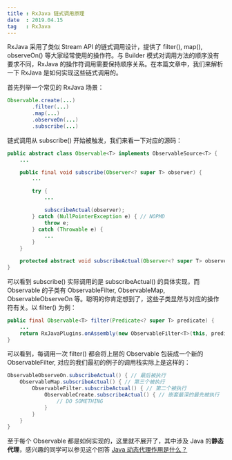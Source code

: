 ```yaml
---
title : RxJava 链式调用原理
date  : 2019.04.15
tag   : RxJava
---
```


RxJava 采用了类似 Stream API 的链式调用设计，提供了 filter(), map(), observeOn() 等大家经常使用的操作符。与 Builder 模式对调用方法的顺序没有要求不同，RxJava 的操作符调用需要保持顺序关系。在本篇文章中，我们来解析一下 RxJava 是如何实现这些链式调用的。

首先列举一个常见的 RxJava 场景：

```Java
Observable.create(...)
        .filter(...)
        .map(...)
        .observeOn(...)
        .subscribe(...)
```

链式调用从 subscribe() 开始被触发，我们来看一下对应的源码：

```Java
public abstract class Observable<T> implements ObservableSource<T> {
    ...

    public final void subscribe(Observer<? super T> observer) {
        ...

        try {
            ...

            subscribeActual(observer);
        } catch (NullPointerException e) { // NOPMD
            throw e;
        } catch (Throwable e) {
            ...
        }
    }

    protected abstract void subscribeActual(Observer<? super T> observer);
}
```

可以看到 subscribe() 实际调用的是 subscribeActual() 的具体实现，而 Observable 的子类有 ObservableFilter, ObservableMap, ObservableObserveOn 等。聪明的你肯定想到了，这些子类显然与对应的操作符有关。以 filter() 为例：

```Java
public final Observable<T> filter(Predicate<? super T> predicate) {
    ...
    return RxJavaPlugins.onAssembly(new ObservableFilter<T>(this, predicate));
}
```

可以看到，每调用一次 filter() 都会将上层的 Observable 包装成一个新的 ObservableFilter, 对应的我们最初的例子的调用栈实际上是这样的：

```Java
ObservableObserveOn.subscribeActual() { // 最后被执行
    ObservableMap.subscribeActual() { // 第三个被执行
        ObservableFilter.subscribeActual() { // 第二个被执行
            ObservableCreate.subscribeActual() { // 嵌套最深的最先被执行
                // DO SOMETHING
            }
        }
    }
}
```

至于每个 Observable 都是如何实现的，这里就不展开了，其中涉及 Java 的**静态代理**，感兴趣的同学可以参见这个回答 [Java 动态代理作用是什么？](https://www.zhihu.com/question/20794107/answer/75164285)